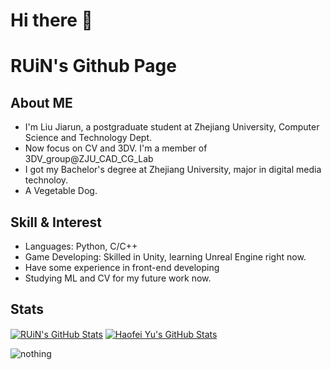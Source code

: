 # Hi there 👋
# RUiN's Github Page

## About ME

- I'm Liu Jiarun, a postgraduate student at Zhejiang University, Computer Science and Technology Dept.
- Now focus on CV and 3DV. I'm a member of 3DV_group@ZJU_CAD_CG_Lab
- I got my Bachelor's degree at Zhejiang University, major in digital media technoloy. 
- A Vegetable Dog.


## Skill & Interest

- Languages: Python, C/C++
- Game Developing: Skilled in Unity, learning Unreal Engine right now.
- Have some experience in front-end developing
- Studying ML and CV for my future work now.



## Stats

<a href="https://github.com/RUiN-jiarun/RUiN-jiarun">
  <img align="center" src="https://github-readme-stats.vercel.app/api/top-langs/?username=RUiN-jiarun&layout=compact&hide=html,css,less,javascript" alt="RUiN's GitHub Stats" /></a>

<a href="https://github.com/RUiN-jiarun">
  <img align="center" src="https://github-readme-stats.vercel.app/api?username=RUiN-jiarun&show_icons=true&line_height=27&count_private=true&title_color=6aa6f8" alt="Haofei Yu's GitHub Stats" /></a>

![nothing](https://visitor-badge.laobi.icu/badge?page_id=RUiN-jiarun)


